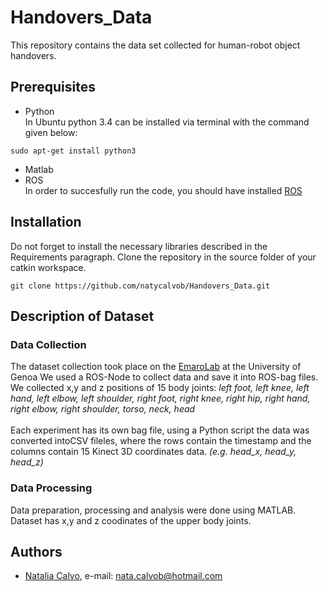 # Handovers_Data
This repository contains the data set collected for human-robot object handovers. 

## Prerequisites

- Python<br />
In Ubuntu python 3.4 can be installed via terminal with the command given below: 
```
sudo apt-get install python3
```
- Matlab<br />
- ROS<br /> 
In order to succesfully run the code, you should have installed <a href="http://wiki.ros.org/kinetic/Installation/Ubuntu">ROS</a>

## Installation 
Do not forget to install the necessary libraries described in the Requirements paragraph.
Clone the repository in the source folder of your catkin workspace.

```
git clone https://github.com/natycalvob/Handovers_Data.git
```

## Description of Dataset

### Data Collection

The dataset collection took place on the [EmaroLab](https://github.com/EmaroLab) at the University of Genoa
We used a ROS-Node to collect data and save it into ROS-bag files. 
We collected x,y and z positions of 15 body joints: *left foot, left knee, left hand, left elbow, left shoulder, right foot, right knee, right hip, 
right hand, right elbow, right shoulder, torso, neck, head* <br />
<br />
Each experiment has its own bag file, using a Python script the data was converted intoCSV fileles, 
where the rows contain the timestamp and the columns contain 15 Kinect 3D coordinates data. *(e.g.  head_x, head_y, head_z)*   

### Data Processing 

Data preparation, processing and analysis were done using MATLAB. Dataset has x,y and z coodinates of the upper body joints. 

## Authors

* [Natalia Calvo](https://github.com/natycalvob), e-mail: nata.calvob@hotmail.com
